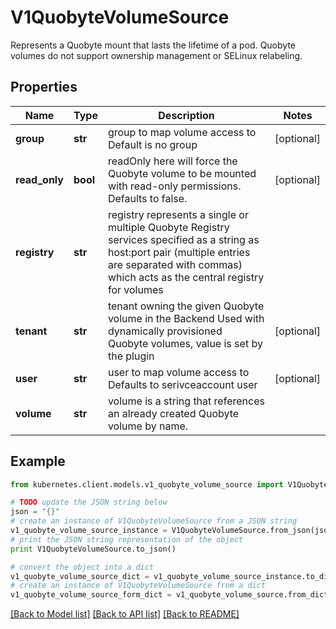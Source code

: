 # V1QuobyteVolumeSource

Represents a Quobyte mount that lasts the lifetime of a pod. Quobyte volumes do not support ownership management or SELinux relabeling.

## Properties
Name | Type | Description | Notes
------------ | ------------- | ------------- | -------------
**group** | **str** | group to map volume access to Default is no group | [optional] 
**read_only** | **bool** | readOnly here will force the Quobyte volume to be mounted with read-only permissions. Defaults to false. | [optional] 
**registry** | **str** | registry represents a single or multiple Quobyte Registry services specified as a string as host:port pair (multiple entries are separated with commas) which acts as the central registry for volumes | 
**tenant** | **str** | tenant owning the given Quobyte volume in the Backend Used with dynamically provisioned Quobyte volumes, value is set by the plugin | [optional] 
**user** | **str** | user to map volume access to Defaults to serivceaccount user | [optional] 
**volume** | **str** | volume is a string that references an already created Quobyte volume by name. | 

## Example

```python
from kubernetes.client.models.v1_quobyte_volume_source import V1QuobyteVolumeSource

# TODO update the JSON string below
json = "{}"
# create an instance of V1QuobyteVolumeSource from a JSON string
v1_quobyte_volume_source_instance = V1QuobyteVolumeSource.from_json(json)
# print the JSON string representation of the object
print V1QuobyteVolumeSource.to_json()

# convert the object into a dict
v1_quobyte_volume_source_dict = v1_quobyte_volume_source_instance.to_dict()
# create an instance of V1QuobyteVolumeSource from a dict
v1_quobyte_volume_source_form_dict = v1_quobyte_volume_source.from_dict(v1_quobyte_volume_source_dict)
```
[[Back to Model list]](../README.md#documentation-for-models) [[Back to API list]](../README.md#documentation-for-api-endpoints) [[Back to README]](../README.md)


